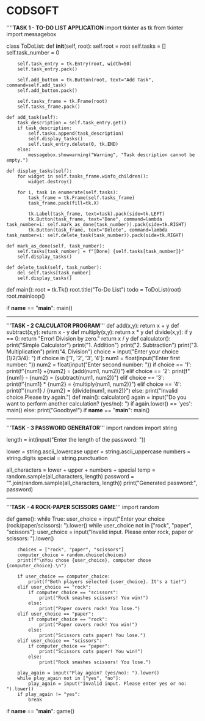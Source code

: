 # CODSOFT
''''__________TASK 1 - TO-DO LIST APPLICATION__________
import tkinter as tk
from tkinter import messagebox

class ToDoList:
    def __init__(self, root):
        self.root = root
        self.tasks = []
        self.task_number = 0

        self.task_entry = tk.Entry(root, width=50)
        self.task_entry.pack()

        self.add_button = tk.Button(root, text="Add Task", command=self.add_task)
        self.add_button.pack()

        self.tasks_frame = tk.Frame(root)
        self.tasks_frame.pack()

    def add_task(self):
        task_description = self.task_entry.get()
        if task_description:
            self.tasks.append(task_description)
            self.display_tasks()
            self.task_entry.delete(0, tk.END)
        else:
            messagebox.showwarning("Warning", "Task description cannot be empty.")

    def display_tasks(self):
        for widget in self.tasks_frame.winfo_children():
            widget.destroy()

        for i, task in enumerate(self.tasks):
            task_frame = tk.Frame(self.tasks_frame)
            task_frame.pack(fill=tk.X)

            tk.Label(task_frame, text=task).pack(side=tk.LEFT)
            tk.Button(task_frame, text="Done", command=lambda task_number=i: self.mark_as_done(task_number)).pack(side=tk.RIGHT)
            tk.Button(task_frame, text="Delete", command=lambda task_number=i: self.delete_task(task_number)).pack(side=tk.RIGHT)

    def mark_as_done(self, task_number):
        self.tasks[task_number] = f"[Done] {self.tasks[task_number]}"
        self.display_tasks()

    def delete_task(self, task_number):
        del self.tasks[task_number]
        self.display_tasks()

def main():
    root = tk.Tk()
    root.title("To-Do List")
    todo = ToDoList(root)
    root.mainloop()

if __name__ == "__main__":
    main()

***************************************************************************************************************************
'''______________TASK - 2 CALCULATOR PROGRAM______________'''
def add(x,y):
    return x + y
def subtract(x,y):
    return x - y
def multiply(x,y):
    return x * y
def divide(x,y):
    if y == 0:
        return "Error! Division by zero."
    return x / y
def calculator():
    print("Simple Calculator")
    print("1. Addition")
    print("2. Subtraction")
    print("3. Multiplication")
    print("4. Division")
    choice = input("Enter your choice (1/2/3/4): ")
    if choice in ['1', '2', '3', '4']:
        num1 = float(input("Enter first number: "))
        num2 = float(input("Enter second number: "))
        if choice == '1':
           print(f"{num1} +{num2} = {add(num1, num2)}")
        elif choice == '2':
             print(f"{num1} - {num2} = {subtract(num1, num2)}")
        elif choice == '3':    
             print(f"{num1} * {num2} = {multiply(num1, num2)}")
        elif choice == '4':
             print(f"{num1} / {num2} = {divide(num1, num2)}")
    else:
        print("Invalid choice.Please try again.")
def main():
    calculator()
    again = input("Do you want to perform another calculation? (yes/no): ")
    if again.lower() == 'yes':
        main()
    else:
        print("Goodbye!")
if __name__ == "__main__":
    main()

************************************************************************************************************************
'''__________________TASK - 3 PASSWORD GENERATOR__________________'''
import random
import string

length = int(input("Enter the length of the password: "))

lower = string.ascii_lowercase
upper = string.ascii_uppercase
numbers = string.digits
special = string.punctuation

all_characters = lower + upper + numbers + special
temp = random.sample(all_characters, length)
password = "".join(random.sample(all_characters, length))
print("Generated password:", password)

********************************************************************************************************************
'''______________________TASK - 4 ROCK-PAPER SCISSORS GAME______________________'''
import random

def game():
    while True:
        user_choice = input("Enter your choice (rock/paper/scissors): ").lower()
        while user_choice not in ["rock", "paper", "scissors"]:
            user_choice = input("Invalid input. Please enter rock, paper or scissors: ").lower()

        choices = ["rock", "paper", "scissors"]
        computer_choice = random.choice(choices)
        print(f"\nYou chose {user_choice}, computer chose {computer_choice}.\n")

        if user_choice == computer_choice:
            print(f"Both players selected {user_choice}. It's a tie!")
        elif user_choice == "rock":
            if computer_choice == "scissors":
                print("Rock smashes scissors! You win!")
            else:
                print("Paper covers rock! You lose.")
        elif user_choice == "paper":
            if computer_choice == "rock":
                print("Paper covers rock! You win!")
            else:
                print("Scissors cuts paper! You lose.")
        elif user_choice == "scissors":
            if computer_choice == "paper":
                print("Scissors cuts paper! You win!")
            else:
                print("Rock smashes scissors! You lose.")

        play_again = input("Play again? (yes/no): ").lower()
        while play_again not in ["yes", "no"]:
            play_again = input("Invalid input. Please enter yes or no: ").lower()
        if play_again != "yes":
            break

if __name__ == "__main__":
    game()
    
